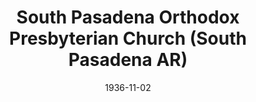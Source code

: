 ---
date: &id001 1936-11-02
end_date: null
location:
  address: null
  city: South Pasadena
  state: AR
minister:
- end: 1939-01-01
  name: Lynne Wade
  start: 1936-11-02
  type: pastor
- end: 1943-01-01
  name: Russell Piper
  start: 1939-01-01
  type: pastor
- end: 1944-01-01
  name: Bruce Hunt (Supply)
  start: 1943-01-01
  type: supply
- end: 1948-01-01
  name: Robert Brown
  start: 1944-01-01
  type: pastor
- end: 1961-01-01
  name: James Moore
  start: 1951-01-01
  type: pastor
- end: 1965-01-01
  name: Michael Stingley
  start: 1962-01-01
  type: pastor
- end: 1978-01-01
  name: Sal Solis
  start: 1965-01-01
  type: pastor
- end: 1982-01-01
  name: David Tickner
  start: 1979-01-01
  type: pastor
ministers:
- Lynne Wade
- Russell Piper
- Bruce Hunt (Supply)
- Robert Brown
- James Moore
- Michael Stingley
- Sal Solis
- David Tickner
name: South Pasadena Orthodox Presbyterian Church
names:
- end: 1983-03-20
  name: South Pasadena Orthodox Presbyterian Church
  start: 1936-11-02
origination_date: *id001
raw_data: "AR South Pasadena\n\nSouth Pasadena Orthodox Presbyterian Church\
  \  (November 2, 1936\u2013March 20, 1983)\nPastors: Lynne Wade, 1936\u201339\nRussell\
  \ Piper, 1939\u201343\nBruce Hunt (Supply), 1943\u201344\nRobert Brown, 1944\u2013\
  48\nJames Moore, 1951\u201361\nMichael Stingley, 1962\u201365\nSal Solis, 1965\u2013\
  78\nDavid Tickner, 1979\u201382"
received_from: MISSING
states:
- AR
status:
  active: false
  end_date: 1983-03-20
  reason: null
  received_from: null
  withdrawal_to: null
title: South Pasadena Orthodox Presbyterian Church (South Pasadena AR)

---